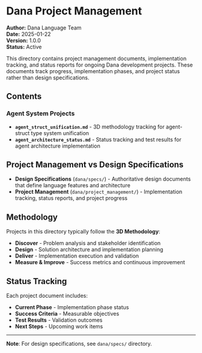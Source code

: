 # Dana Project Management

**Author:** Dana Language Team  
**Date:** 2025-01-22  
**Version:** 1.0.0  
**Status:** Active

This directory contains project management documents, implementation tracking, and status reports for ongoing Dana development projects. These documents track progress, implementation phases, and project status rather than design specifications.

## Contents

### **Agent System Projects**

- **`agent_struct_unification.md`** - 3D methodology tracking for agent-struct type system unification
- **`agent_architecture_status.md`** - Status tracking and test results for agent architecture implementation

## Project Management vs Design Specifications

- **Design Specifications** (`dana/specs/`) - Authoritative design documents that define language features and architecture
- **Project Management** (`dana/project_management/`) - Implementation tracking, status reports, and project progress

## Methodology

Projects in this directory typically follow the **3D Methodology**:
- **Discover** - Problem analysis and stakeholder identification
- **Design** - Solution architecture and implementation planning  
- **Deliver** - Implementation execution and validation
- **Measure & Improve** - Success metrics and continuous improvement

## Status Tracking

Each project document includes:
- **Current Phase** - Implementation phase status
- **Success Criteria** - Measurable objectives
- **Test Results** - Validation outcomes
- **Next Steps** - Upcoming work items

---

**Note**: For design specifications, see `dana/specs/` directory. 